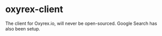 # oxyrex-client
The client for Oxyrex.io, will never be open-sourced. Google Search has also been setup.
